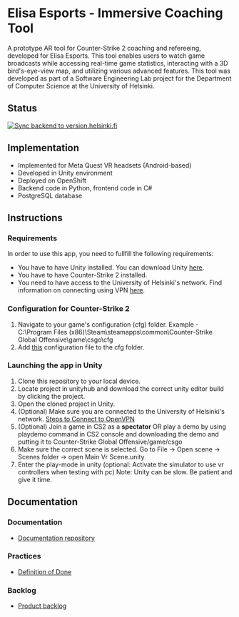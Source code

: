 # Elisa Esports - Immersive Coaching Tool

A prototype AR tool for Counter-Strike 2 coaching and refereeing, developed for Elisa Esports. This tool enables users to watch game broadcasts while accessing real-time game statistics, interacting with a 3D bird's-eye-view map, and utilizing various advanced features. This tool was developed as part of a Software Engineering Lab project for the Department of Computer Science at the University of Helsinki.

## Status
[![Sync backend to version.helsinki.fi](https://github.com/ohtuprojekti-Elisa/elisaohtuprojekti/actions/workflows/push-to-version.helsinki.fi.yaml/badge.svg?branch=main)](https://github.com/ohtuprojekti-Elisa/elisaohtuprojekti/actions/workflows/push-to-version.helsinki.fi.yaml)

## Implementation
- Implemented for Meta Quest VR headsets (Android-based)
- Developed in Unity environment
- Deployed on OpenShift
- Backend code in Python, frontend code in C#
- PostgreSQL database

## Instructions
### Requirements
In order to use this app, you need to fullfill the following requirements:
* You have to have Unity installed. You can download Unity [here](https://unity.com/download).
* You have to have Counter-Strike 2 installed.
* You need to have access to the University of Helsinki's network. Find information on connecting using VPN [here](https://helpdesk.it.helsinki.fi/en/logging-and-connections/networks/connections-outside-university).

### Configuration for Counter-Strike 2
1. Navigate to your game's configuration (cfg) folder. Example - C:\Program Files (x86)\Steam\steamapps\common\Counter-Strike Global Offensive\game\csgo\cfg
2. Add [this](counter_strike_2/gsi/gamestate_integration_example.cfg) configuration file to the cfg folder.

### Launching the app in Unity
1. Clone this repository to your local device.
2. Locate project in unityhub and download the correct unity editor build by clicking the project.
3. Open the cloned project in Unity.
4. (Optional) Make sure you are connected to the University of Helsinki's network. [Steps to Connect to OpenVPN](https://helpdesk.it.helsinki.fi/kirjautuminen-ja-yhteydet/verkkoyhteydet/yhteydet-yliopiston-ulkopuolelta)
5. (Optional) Join a game in CS2 as a **spectator** OR play a demo by using playdemo command in CS2 console and downloading the demo and putting it to Counter-Strike Global Offensive/game/csgo
6. Make sure the correct scene is selected. Go to File -> Open scene -> Scenes folder -> open Main Vr Scene.unity
7. Enter the play-mode in unity (optional: Activate the simulator to use vr controllers when testing with pc)
Note: Unity can be slow. Be patient and give it time.

## Documentation

### Documentation
- [Documentation repository](https://github.com/ohtuprojekti-Elisa/suunnitteludokumentaatio)

### Practices
- [Definition of Done](docs/definition%20of%20done.md)

### Backlog
- [Product backlog](https://github.com/orgs/ohtuprojekti-Elisa/projects/1)
